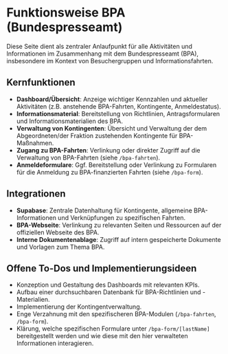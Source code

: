 # Funktionsweise BPA (Bundespresseamt)

Diese Seite dient als zentraler Anlaufpunkt für alle Aktivitäten und Informationen im Zusammenhang mit dem Bundespresseamt (BPA), insbesondere im Kontext von Besuchergruppen und Informationsfahrten.

## Kernfunktionen

- **Dashboard/Übersicht**: Anzeige wichtiger Kennzahlen und aktueller Aktivitäten (z.B. anstehende BPA-Fahrten, Kontingente, Anmeldestatus).
- **Informationsmaterial**: Bereitstellung von Richtlinien, Antragsformularen und Informationsmaterialien des BPA.
- **Verwaltung von Kontingenten**: Übersicht und Verwaltung der dem Abgeordneten/der Fraktion zustehenden Kontingente für BPA-Maßnahmen.
- **Zugang zu BPA-Fahrten**: Verlinkung oder direkter Zugriff auf die Verwaltung von BPA-Fahrten (siehe `/bpa-fahrten`).
- **Anmeldeformulare**: Ggf. Bereitstellung oder Verlinkung zu Formularen für die Anmeldung zu BPA-finanzierten Fahrten (siehe `/bpa-form`).

## Integrationen

- **Supabase**: Zentrale Datenhaltung für Kontingente, allgemeine BPA-Informationen und Verknüpfungen zu spezifischen Fahrten.
- **BPA-Webseite**: Verlinkung zu relevanten Seiten und Ressourcen auf der offiziellen Webseite des BPA.
- **Interne Dokumentenablage**: Zugriff auf intern gespeicherte Dokumente und Vorlagen zum Thema BPA.

## Offene To-Dos und Implementierungsideen

- Konzeption und Gestaltung des Dashboards mit relevanten KPIs.
- Aufbau einer durchsuchbaren Datenbank für BPA-Richtlinien und -Materialien.
- Implementierung der Kontingentverwaltung.
- Enge Verzahnung mit den spezifischeren BPA-Modulen (`/bpa-fahrten`, `/bpa-form`).
- Klärung, welche spezifischen Formulare unter `/bpa-form/[lastName]` bereitgestellt werden und wie diese mit den hier verwalteten Informationen interagieren. 